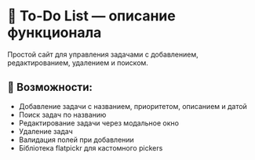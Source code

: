 # 📝 To-Do List — описание функционала

Простой сайт для управления задачами с добавлением, редактированием, удалением и поиском.

## 🔧 Возможности:
- Добавление задачи с названием, приоритетом, описанием и датой
- Поиск задач по названию
- Редактирование задачи через модальное окно
- Удаление задач
- Валидация полей при добавлении
- Бібліотека flatpickr для кастомного pickers
